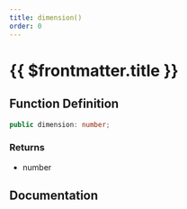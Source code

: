 ```yaml
---
title: dimension()
order: 0
---
```


# {{ $frontmatter.title }}

## Function Definition

```ts
public dimension: number;
```

### Returns

* number

## Documentation

<!--@include: ./parts/dimension.md-->
